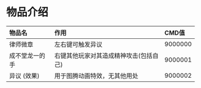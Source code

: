 # 物品介绍

| 物品名               | 作用                                | CMD值     |
| :---                | :---                                | :---      |
| 律师微章             | 左右键可触发异议                     | 9000000   |
| 成不堂龙一的手        | 右键其他玩家对其造成精神攻击(包括自己) | 9000001   |
| 异议 (效果)           | 用于图腾动画特效，无其他用处          | 9000002   | 